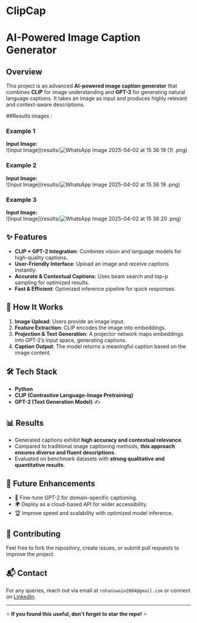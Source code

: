 # ClipCap

# AI-Powered Image Caption Generator

##  Overview
This project is an advanced **AI-powered image caption generator** that combines **CLIP** for image understanding and **GPT-2** for generating natural language captions. It takes an image as input and produces highly relevant and context-aware descriptions.




##Results images : 


### Example 1  
**Input Image:**  
![Input Image](results/![WhatsApp Image 2025-04-02 at 15 36 19 (1)](https://github.com/user-attachments/assets/35d93892-e5c0-4f86-9837-7da359aa3579)
.png)  

### Example 2 
**Input Image:**  
![Input Image](results/![WhatsApp Image 2025-04-02 at 15 36 19](https://github.com/user-attachments/assets/f46fe0cd-ab40-4409-9cde-453ad4cd9509)
.png)  

### Example 3  
**Input Image:**  
![Input Image](results/![WhatsApp Image 2025-04-02 at 15 36 20](https://github.com/user-attachments/assets/c850708d-6947-4bac-9e49-4aa2738de766)
.png)  




## ✨ Features
-  **CLIP + GPT-2 Integration**: Combines vision and language models for high-quality captions.
-  **User-Friendly Interface**: Upload an image and receive captions instantly.
-  **Accurate & Contextual Captions**: Uses beam search and top-p sampling for optimized results.
-  **Fast & Efficient**: Optimized inference pipeline for quick responses.

## 📌 How It Works
1.  **Image Upload**: Users provide an image input.
2.  **Feature Extraction**: CLIP encodes the image into embeddings.
3.  **Projection & Text Generation**: A projector network maps embeddings into GPT-2’s input space, generating captions.
4.  **Caption Output**: The model returns a meaningful caption based on the image content.



## 🛠️ Tech Stack
- **Python** 
- **CLIP (Contrastive Language-Image Pretraining)** 
- **GPT-2 (Text Generation Model)** ✍


## 📊 Results
- Generated captions exhibit **high accuracy and contextual relevance**.
- Compared to traditional image captioning methods, **this approach ensures diverse and fluent descriptions**.
- Evaluated on benchmark datasets with **strong qualitative and quantitative results**.

## 📜 Future Enhancements
- 🔄 Fine-tune GPT-2 for domain-specific captioning.
- 🌍 Deploy as a cloud-based API for wider accessibility.
- 🏆 Improve speed and scalability with optimized model inference.

## 🤝 Contributing
Feel free to fork the repository, create issues, or submit pull requests to improve the project.

## 📬 Contact
For any queries, reach out via email at `rohanswain2004@gmail.com` or connect on [LinkedIn](https://linkedin.com/in/rohanswain27).

---
⭐ **If you found this useful, don't forget to star the repo!** ⭐

